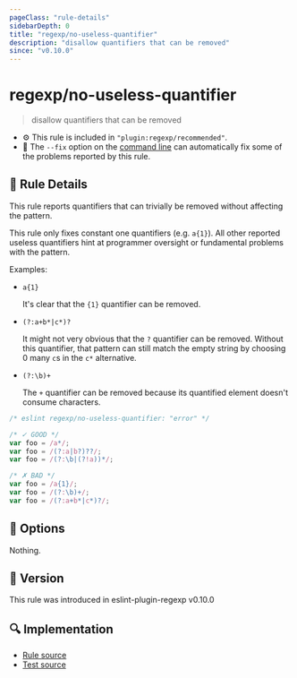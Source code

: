 ```yaml
---
pageClass: "rule-details"
sidebarDepth: 0
title: "regexp/no-useless-quantifier"
description: "disallow quantifiers that can be removed"
since: "v0.10.0"
---
```

# regexp/no-useless-quantifier

> disallow quantifiers that can be removed

- :gear: This rule is included in `"plugin:regexp/recommended"`.
- :wrench: The `--fix` option on the [command line](https://eslint.org/docs/user-guide/command-line-interface#fixing-problems) can automatically fix some of the problems reported by this rule.

## :book: Rule Details

This rule reports quantifiers that can trivially be removed without affecting the pattern.

This rule only fixes constant one quantifiers (e.g. `a{1}`). All other reported useless quantifiers hint at programmer oversight or fundamental problems with the pattern.

Examples:

- `a{1}`

  It's clear that the `{1}` quantifier can be removed.

- `(?:a+b*|c*)?`

  It might not very obvious that the `?` quantifier can be removed. Without this quantifier, that pattern can still match the empty string by choosing 0 many `c`s in the `c*` alternative.

- `(?:\b)+`

  The `+` quantifier can be removed because its quantified element doesn't consume characters.

<eslint-code-block fix>

```js
/* eslint regexp/no-useless-quantifier: "error" */

/* ✓ GOOD */
var foo = /a*/;
var foo = /(?:a|b?)??/;
var foo = /(?:\b|(?!a))*/;

/* ✗ BAD */
var foo = /a{1}/;
var foo = /(?:\b)+/;
var foo = /(?:a+b*|c*)?/;
```

</eslint-code-block>

## :wrench: Options

Nothing.

## :rocket: Version

This rule was introduced in eslint-plugin-regexp v0.10.0

## :mag: Implementation

- [Rule source](https://github.com/ota-meshi/eslint-plugin-regexp/blob/master/lib/rules/no-useless-quantifier.ts)
- [Test source](https://github.com/ota-meshi/eslint-plugin-regexp/blob/master/tests/lib/rules/no-useless-quantifier.ts)
